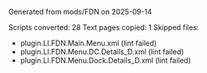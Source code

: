 Generated from mods/FDN on 2025-09-14

Scripts converted: 28
Text pages copied: 1
Skipped files:
- plugin.LI.FDN.Main.Menu.xml (lint failed)
- plugin.LI.FDN.Menu.DC.Details_D.xml (lint failed)
- plugin.LI.FDN.Menu.Dock.Details_D.xml (lint failed)
